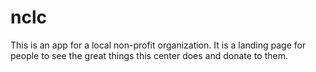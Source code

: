 # nclc
This is an app for a local non-profit organization. It is a landing page for people to see the great things this center does and donate to them. 
